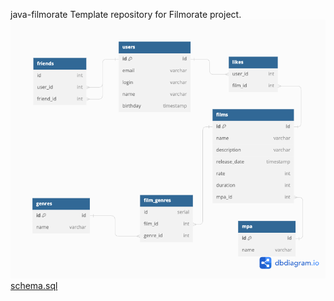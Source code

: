 java-filmorate
Template repository for Filmorate project.
![sch.png](sch.png)
[schema.sql](src%2Fmain%2Fresources%2Fschema.sql)